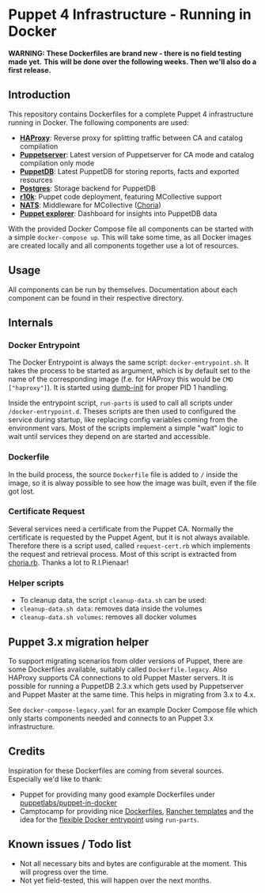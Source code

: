 # Puppet 4 Infrastructure - Running in Docker

**WARNING: These Dockerfiles are brand new - there is no field testing made yet.**
**This will be done over the following weeks. Then we'll also do a first release.**

## Introduction

This repository contains Dockerfiles for a complete Puppet 4 infrastructure
running in Docker. The following components are used:

* [**HAProxy**](http://www.haproxy.org/): Reverse proxy for splitting traffic between CA and catalog
  compilation
* [**Puppetserver**](https://docs.puppet.com/puppetserver/latest/): Latest version of Puppetserver for CA mode and catalog
  compilation only mode
* [**PuppetDB**](https://docs.puppet.com/puppetdb/latest/): Latest PuppetDB for storing reports, facts and exported resources
* [**Postgres**](https://www.postgresql.org/): Storage backend for PuppetDB
* [**r10k**](https://docs.puppet.com/pe/latest/r10k.html): Puppet code deployment, featuring MCollective support
* [**NATS**](https://nats.io/): Middleware for MCollective ([Choria](http://choria.io/))
* [**Puppet explorer**](https://github.com/spotify/puppetexplorer): Dashboard for insights into PuppetDB data

With the provided Docker Compose file all components can be started with a simple
`docker-compose up`. This will take some time, as all Docker images are created locally
and all components together use a lot of resources.

## Usage

All components can be run by themselves. Documentation about each component can be
found in their respective directory.

## Internals

### Docker Entrypoint

The Docker Entrypoint is always the same script: `docker-entrypoint.sh`. It takes
the process to be started as argument, which is by default set to the name of the
corresponding image (f.e. for HAProxy this would be `CMD ["haproxy"]`). It is
started using [dumb-init](https://github.com/Yelp/dumb-init/) for proper PID 1 handling.

Inside the entrypoint script, `run-parts` is used to call all scripts under
`/docker-entrypoint.d`. Theses scripts are then used to configured the service
during startup, like replacing config variables coming from the environment vars.
Most of the scripts implement a simple "wait" logic to wait until services they
depend on are started and accessible.

### Dockerfile

In the build process, the source `Dockerfile` file is added to `/` inside the image,
so it is alway possible to see how the image was built, even if the file got lost.

### Certificate Request

Several services need a certificate from the Puppet CA. Normally the certificate is
requested by the Puppet Agent, but it is not always available. Therefore there is
a script used, called `request-cert.rb` which implements the request and retrieval
process. Most of this script is extracted from [choria.rb](https://github.com/ripienaar/mcollective-choria/blob/master/lib/mcollective/util/choria.rb).
Thanks a lot to R.I.Pienaar!

### Helper scripts

* To cleanup data, the script `cleanup-data.sh` can be used:
 * `cleanup-data.sh data`: removes data inside the volumes
 * `cleanup-data.sh volumes`: removes all docker volumes

## Puppet 3.x migration helper

To support migrating scenarios from older versions of Puppet, there are some Dockerfiles
available, suitably called `Dockerfile.legacy`. Also HAProxy supports CA connections
to old Puppet Master servers. It is possible for running a PuppetDB 2.3.x  which gets used
by Puppetserver and Puppet Master at the same time. This helps in migrating from
3.x to 4.x.

See `docker-compose-legacy.yaml` for an example Docker Compose file which only
starts components needed and connects to an Puppet 3.x infrastructure.

## Credits

Inspiration for these Dockerfiles are coming from several sources. Especially we'd like
to thank:

* Puppet for providing many good example Dockerfiles under [puppetlabs/puppet-in-docker](https://github.com/puppetlabs/puppet-in-docker)
* Camptocamp for providing nice [Dockerfiles](https://github.com/camptocamp?q=docker), [Rancher templates](https://github.com/camptocamp/camptocamp-rancher-catalog/tree/master/templates/puppet) and the idea for the
  [flexible Docker entrypoint](https://github.com/camptocamp/camptocamp-rancher-catalog/tree/master/templates/puppet) using `run-parts`.

## Known issues / Todo list

* Not all necessary bits and bytes are configurable at the moment. This will progress
  over the time.
* Not yet field-tested, this will happen over the next months.
